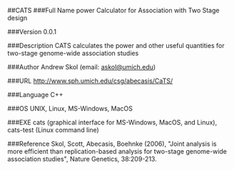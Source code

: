 ##CATS
###Full Name
power Calculator for Association with Two Stage design

###Version
0.0.1

###Description
CATS calculates the power and other useful quantities for two-stage genome-wide association studies

###Author
Andrew Skol (email: askol@umich.edu)

###URL
http://www.sph.umich.edu/csg/abecasis/CaTS/

###Language
C++

###OS
UNIX, Linux, MS-Windows, MacOS

###EXE
cats (graphical interface for MS-Windows, MacOS, and Linux), cats-test (Linux command line)

###Reference
Skol, Scott, Abecasis, Boehnke (2006), "Joint analysis is more efficient than replication-based analysis for two-stage genome-wide association studies", Nature Genetics, 38:209-213.



